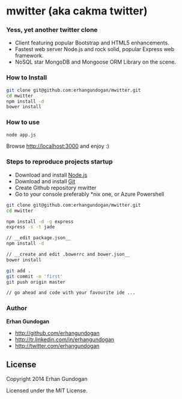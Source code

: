 # mwitter (aka cakma twitter)

### Yess, yet another twitter clone

* Client featuring popular Bootstrap and HTML5 enhancements.
* Fastest web server Node.js and rock solid, popular Express web framework.
* NoSQL star MongoDB and Mongoose ORM Library on the scene.

### How to Install

```bash
git clone git@github.com:erhangundogan/mwitter.git
cd mwitter
npm install -d
bower install
```

### How to use

```bash
node app.js
```

Browse [http://localhost:3000](http://localhost:3000) and enjoy :)

### Steps to reproduce projects startup
* Download and install [Node.js](http://nodejs.org/download/)
* Download and install [Git](http://git-scm.com/downloads)
* Create Github repository mwitter
* Go to your console preferably *nix one, or Azure Powershell

```bash
git clone git@github.com:erhangundogan/mwitter.git
cd mwitter

npm install -d -g express
express -s -t jade

// __edit package.json__
npm install -d

// __create and edit .bowerrc and bower.json__
bower install

git add .
git commit -m 'first'
git push origin master

// go ahead and code with your favourite ide ...
```


### Author

**Erhan Gundogan**

* http://github.com/erhangundogan
* http://tr.linkedin.com/in/erhangundogan
* http://twitter.com/erhangundogan


License
---------------------

Copyright 2014 Erhan Gundogan

Licensed under the MIT License.
